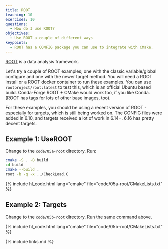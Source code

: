 ```yaml
---
title: ROOT
teaching: 10
exercises: 10
questions:
  - How do I use ROOT?
objectives:
  - Use ROOT a couple of different ways
keypoints:
  - ROOT has a CONFIG package you can use to integrate with CMake.
---
```


[ROOT](https://root.cern/) is a data analysis framework.

Let's try a couple of ROOT examples; one with the classic variable/global configure and one with the
newer target method. You will need a ROOT install or a ROOT docker container to run these examples.
You can use `rootproject/root:latest` to test this, which is an official
Ubuntu based build. Conda-Forge ROOT + CMake would work too, if you like Conda. (ROOT has tags for
lots of other base images, too).

For these examples, you should be using a recent version of ROOT - especially for targets, which is
still being worked on. The CONFIG files were added in 6.10, and targets received a lot of work in
6.14+. 6.16 has pretty decent targets.

## Example 1: UseROOT

Change to the `code/05a-root` directory. Run:

```bash
cmake -S . -B build
cd build
cmake --build .
root -b -q -x ../CheckLoad.C
```

{% include hl_code.html lang="cmake" file="code/05a-root/CMakeLists.txt" %}

## Example 2: Targets

Change to the `code/05b-root` directory. Run the same command above.

{% include hl_code.html lang="cmake" file="code/05b-root/CMakeLists.txt" %}

{% include links.md %}
